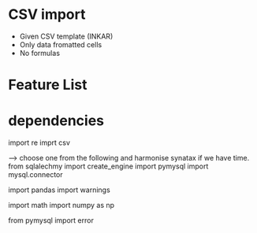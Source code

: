 # CSV import
- Given CSV template (INKAR)
- Only data fromatted cells
- No formulas

# Feature List




# dependencies 
import re
imprt csv

--> choose one from the following and harmonise synatax if we have time.
from sqlalechmy import create_engine
import pymysql
import mysql.connector

import pandas
import warnings

import math
import numpy as np

from pymysql import error

